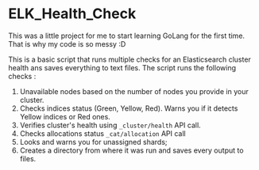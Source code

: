 # ELK_Health_Check
 This was a little project for me to start learning GoLang for the first time. That is why my code is so messy :D 

This is a basic script that runs multiple checks for an Elasticsearch cluster health ans saves everything to text files. The script runs the following checks :
1. Unavailable nodes based on the number of nodes you provide in your cluster. 
2. Checks indices status (Green, Yellow, Red). Warns you if it detects Yellow indices or Red ones.
3. Verifies cluster's health using `_cluster/health` API call.
4. Checks allocations status `_cat/allocation` API call 
5. Looks and warns you for unassigned shards; 
6. Creates a directory from where it was run and saves every output to files.
